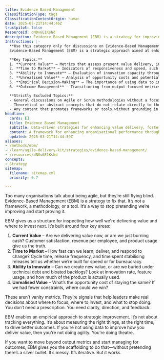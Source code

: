 ```yaml
---
title: Evidence Based Management
ClassificationType: tags
ClassificationContentOrigin: human
date: 2025-03-21T14:44:46Z
trustpilot: false
ResourceId: dN0v6E1KsNd
description: Evidence-Based Management (EBM) is a strategy for improving an organisation’s ability to deliver value by making decisions based on evidence, not opinion. It enables data-informed investment in agility, innovation, and outcomes rather than output.
Instructions: |-
  **Use this category only for discussions on Evidence-Based Management.**  
  Evidence-Based Management (EBM) is a strategic approach aimed at enhancing an organisation's capacity to deliver value by relying on empirical evidence rather than subjective opinions. It focuses on data-informed decision-making to foster agility, innovation, and improved outcomes, steering clear of mere output metrics.

  **Key Topics:**
  1. **Current Value** – Metrics that assess present value delivery, including customer satisfaction, revenue per employee, and product usage.
  2. **Time to Market** – Indicators of responsiveness and speed, such as cycle time, release frequency, and time spent on stabilising releases.
  3. **Ability to Innovate** – Evaluation of innovation capacity through metrics like innovation rate, feature usage, and actual product utilisation.
  4. **Unrealised Value** – Analysis of opportunity costs and potential gains from reducing constraints and enhancing capabilities.
  5. **Empirical Decision-Making** – The importance of using data to inform strategic improvements and prioritise investments.
  6. **Outcome Management** – Transitioning from output-focused metrics to managing for meaningful outcomes and value delivery.

  **Strictly Excluded Topics:**
  - General discussions on Agile or Scrum methodologies without a focus on evidence-based practices.
  - Theoretical or abstract concepts that do not relate directly to the application of data in management decisions.
  - Any content that promotes frameworks or tools without grounding in empirical evidence or metrics.
headline:
  cards: []
  title: Evidence Based Management
  subtitle: Data-driven strategies for enhancing value delivery, fostering innovation, and making informed decisions in complex environments.
  content: A framework for enhancing organisational performance through informed decision-making, prioritising data over assumptions. Posts should explore metrics for assessing current value, time to market, innovation capacity, and unrealised potential, fostering a culture of continuous improvement and strategic investment in value delivery.
  updated: 2025-03-21T14:44:50Z
aliases:
- /methods/ebm/
- /learn/agile-delivery-kit/strategies/evidence-based-management/
- /resources/dN0v6E1KsNd
concepts:
- Strategy
sitemap:
  filename: sitemap.xml
  priority: 0.7

---
```

Too many organisations talk about being agile, but they’re still flying blind. Evidence-Based Management (EBM) is a strategy to fix that. It’s not a framework, a methodology, or a tool. It’s a way to stop pretending we’re improving and start proving it.

EBM gives us a structure for inspecting how well we're delivering value and where to invest next. It’s built around four key areas:

1. **Current Value** – Are we delivering value now, or are we just burning cash? Customer satisfaction, revenue per employee, and product usage give us the truth.
2. **Time to Market** – How fast can we learn, deliver, and respond to change? Cycle time, release frequency, and time spent stabilising releases tell us whether we’re built for speed or for bureaucracy.
3. **Ability to Innovate** – Can we create new value, or are we buried under technical debt and bloated backlogs? Look at innovation rate, feature usage, and how much of the product is actually used.
4. **Unrealised Value** – What’s the opportunity cost of staying the same? If we had fewer constraints, where could we win?

These aren’t vanity metrics. They’re signals that help leaders make real decisions about where to focus, where to invest, and what to stop doing. You don’t need a prescription. You need clarity, direction, and feedback.

EBM enables an empirical approach to strategic improvement. It’s not about tracking everything. It’s about measuring the right things, at the right time, to drive better outcomes. If you're not using data to improve how you deliver value, then you're not doing agility. You're doing theatre.

If you want to move beyond output metrics and start managing for outcomes, EBM gives you the scaffolding to do that—without pretending there’s a silver bullet. It’s messy. It’s iterative. But it works.
